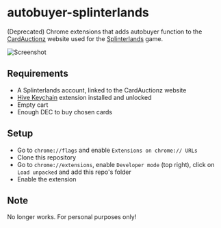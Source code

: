 # autobuyer-splinterlands
(Deprecated) Chrome extensions that adds autobuyer function to the [CardAuctionz](https://www.cardauctionz.com) website used for the [Splinterlands](https://splinterlands.com) game.

![Screenshot](https://user-images.githubusercontent.com/11541888/148647263-f403c512-16e3-431e-9dcf-573d7b49d573.jpg)

## Requirements
- A Splinterlands account, linked to the CardAuctionz website
- [Hive Keychain](https://hive-keychain.com) extension installed and unlocked
- Empty cart
- Enough DEC to buy chosen cards

## Setup
- Go to `chrome://flags` and enable `Extensions on chrome:// URLs`
- Clone this repository
- Go to `chrome://extensions`, enable `Developer mode` (top right), click on `Load unpacked` and add this repo's folder
- Enable the extension

## Note
No longer works. For personal purposes only!
